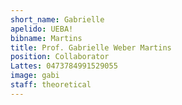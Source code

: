 ```yaml
---
short_name: Gabrielle
apelido: UEBA!
bibname: Martins
title: Prof. Gabrielle Weber Martins
position: Collaborator
Lattes: 0473784991529055
image: gabi
staff: theoretical
---
```

